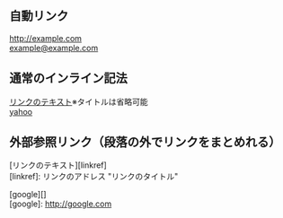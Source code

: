自動リンク
-----
<http://example.com>  
<example@example.com>

通常のインライン記法
-----
[リンクのテキスト](リンクのアドレス "リンクのタイトル")※タイトルは省略可能  
[yahoo](http://yahoo.co.jp)

外部参照リンク（段落の外でリンクをまとめれる）
-----
[リンクのテキスト][linkref]  
[linkref]: リンクのアドレス "リンクのタイトル"

[google][]  
[google]: http://google.com
